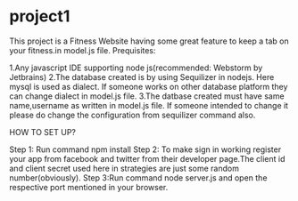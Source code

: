 # project1
This project is a Fitness Website having some great feature to keep a tab on your fitness.in model.js file.
Prequisites:

1.Any javascript IDE supporting node js(recommended: Webstorm by Jetbrains)
2.The database created is by using Sequilizer in nodejs. Here mysql is used as dialect. If someone works on other database
 platform they can change dialect in model.js file.
 3.The datbase created  must have same name,username as written in model.js file. If someone intended to change it please do change the configuration from sequilizer command also.
 
 HOW TO SET UP?

Step 1: Run command 
      npm install
Step 2: To make sign in working register your app from facebook and twitter from their developer page.The client id and client secret used here in strategies are just some random number(obviously).
Step 3:Run command
       node server.js
       and open the respective port mentioned in your browser.
